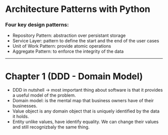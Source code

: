 # Architecture Patterns with Python 

### Four key design patterns:

- Repository Pattern: abstraction over persistant storage
- Service Layer: pattern to define the start and the end of the user cases
- Unit of Work Pattern: provide atomic operations
- Aggregate Pattern: to enforce the integrity of the data

__________________________________________________________________________

# Chapter 1 (DDD - Domain Model)

- DDD in nutshell -> most important thing about software is that it provides a useful model of the problem.
- Domain model: is the mental map that business owners have of their businesses.
- Value object is any domain object that is uniquely identified by the data it holds.
- Entity unlike values, have identify equality. We can change their values and still recognizbaly the same thing.